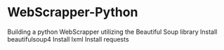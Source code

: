 # WebScrapper-Python
Building a python WebScrapper utilizing the Beautiful Soup library
Install beautifulsoup4
Install lxml
Install requests